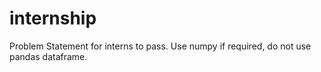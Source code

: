 # internship
Problem Statement for interns to pass. Use numpy if required, do not use pandas dataframe.
